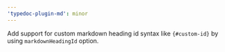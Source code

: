 ```yaml
---
'typedoc-plugin-md': minor
---
```


Add support for custom markdown heading id syntax like `{#custom-id}` by using `markdownHeadingId` option.
